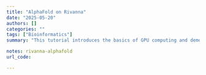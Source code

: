```yaml
---
title: "AlphaFold on Rivanna" 
date: "2025-05-20"
authors: []
categories: ""
tags: ["Bioinformatics"]
summary: "This tutorial introduces the basics of GPU computing and demonstrates how to run AlphaFold on the Rivanna cluster to predict protein structures."

notes: rivanna-alphafold
url_code: 

---
```


